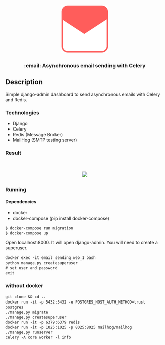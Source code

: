 <h1 align="center">
  <img src=".github/email.jpg" width="150px" />
</h1>

<h3 align="center">
  :email: Asynchronous email sending with Celery
</h3>

## Description
Simple django-admin dashboard to send asynchronous emails with Celery and Redis.

### Technologies
* Django
* Celery
* Redis (Message Broker)
* MailHog (SMTP testing server)

### Result
<h1 align="center">
  <img src=".github/result.png" width="800px" />
</h1>

### Running

#### Dependencies
* docker
* docker-compose (pip install docker-compose)


```
$ docker-compose run migration
$ docker-compose up
```
Open localhost:8000. It will open django-admin. You will need to create a superuser.

```
docker exec -it email_sending_web_1 bash
python manage.py createsuperuser
# set user and password
exit
```

### without docker
```
git clone && cd ..
docker run -it -p 5432:5432 -e POSTGRES_HOST_AUTH_METHOD=trust postgres
./manage.py migrate
./manage.py createsuperuser
docker run -it -p 6379:6379 redis
docker run -it -p 1025:1025 -p 8025:8025 mailhog/mailhog
./manage.py runserver
celery -A core worker -l info
```

